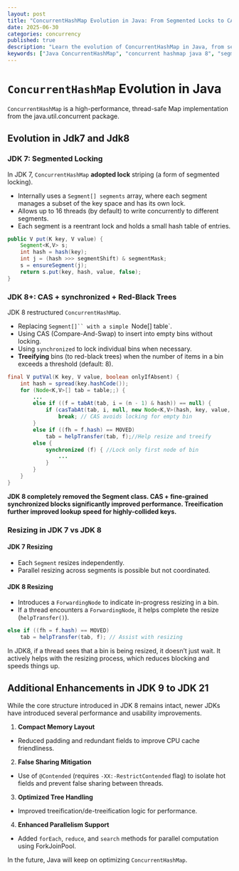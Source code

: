 ```yaml
---
layout: post
title: "ConcurrentHashMap Evolution in Java: From Segmented Locks to CAS and Node-based Design"
date: 2025-06-30
categories: concurrency
published: true
description: "Learn the evolution of ConcurrentHashMap in Java, from segmented locks in Java 7 to CAS-based design in Java 8+, with performance insights." 
keywords: ["Java ConcurrentHashMap", "concurrent hashmap java 8", "segmented locks java", "CAS concurrency java", "java thread safe map"]
---
```


# `ConcurrentHashMap` Evolution in Java
`ConcurrentHashMap` is a high-performance, thread-safe Map implementation from the java.util.concurrent package.

## Evolution in Jdk7 and Jdk8

### JDK 7: Segmented Locking
In JDK 7, `ConcurrentHashMap` **adopted lock** striping (a form of segmented locking).
- Internally uses a `Segment[] segments` array, where each segment manages a subset of the key space and has its own lock.
- Allows up to 16 threads (by default) to write concurrently to different segments.
- Each segment is a reentrant lock and holds a small hash table of entries.

```java
public V put(K key, V value) {
    Segment<K,V> s;
    int hash = hash(key);
    int j = (hash >>> segmentShift) & segmentMask;
    s = ensureSegment(j);
    return s.put(key, hash, value, false);
}
```

### JDK 8+: CAS + synchronized + Red-Black Trees
JDK 8 restructured `ConcurrentHashMap`.
- Replacing `Segment[]`` with a simple `Node[] table`.
- Using CAS (Compare-And-Swap) to insert into empty bins without locking.
- Using `synchronized` to lock individual bins when necessary.
- **Treeifying** bins (to red-black trees) when the number of items in a bin exceeds a threshold (default: 8).

```java
final V putVal(K key, V value, boolean onlyIfAbsent) {
    int hash = spread(key.hashCode());
    for (Node<K,V>[] tab = table;;) {
        ...
        else if ((f = tabAt(tab, i = (n - 1) & hash)) == null) {
            if (casTabAt(tab, i, null, new Node<K,V>(hash, key, value, null)))
                break; // CAS avoids locking for empty bin
        } 
        else if ((fh = f.hash) == MOVED)
            tab = helpTransfer(tab, f);//Help resize and treeify
        else {
            synchronized (f) { //Lock only first node of bin
                ...
            }
        }
    }
}
```

**JDK 8 completely removed the Segment class. CAS + fine-grained synchronized blocks significantly improved performance. Treeification further improved lookup speed for highly-collided keys.**

### Resizing in JDK 7 vs JDK 8
#### JDK 7 Resizing
- Each `Segment` resizes independently.
- Parallel resizing across segments is possible but not coordinated.

#### JDK 8 Resizing
- Introduces a `ForwardingNode` to indicate in-progress resizing in a bin.
- If a thread encounters a `ForwardingNode`, it helps complete the resize (`helpTransfer()`).

```java
else if ((fh = f.hash) == MOVED)
    tab = helpTransfer(tab, f); // Assist with resizing
```

In JDK8, if a thread sees that a bin is being resized, it doesn’t just wait. It actively helps with the resizing process, which reduces blocking and speeds things up.

## Additional Enhancements in JDK 9 to JDK 21
While the core structure introduced in JDK 8 remains intact, newer JDKs have introduced several performance and usability improvements.
1. **Compact Memory Layout**

- Reduced padding and redundant fields to improve CPU cache friendliness.

2. **False Sharing Mitigation**

- Use of `@Contended` (requires `-XX:-RestrictContended` flag) to isolate hot fields and prevent false sharing between threads.

3. **Optimized Tree Handling**

- Improved treeification/de-treeification logic for performance.

4. **Enhanced Parallelism Support**

- Added `forEach`, `reduce`, and `search` methods for parallel computation using ForkJoinPool.

In the future, Java will keep on optimizing `ConcurrentHashMap`.
